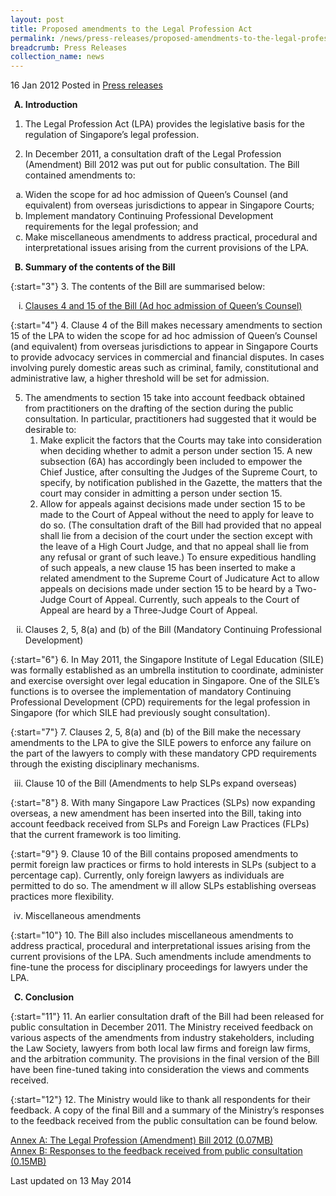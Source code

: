 ```yaml
---
layout: post
title: Proposed amendments to the Legal Profession Act
permalink: /news/press-releases/proposed-amendments-to-the-legal-profession-act
breadcrumb: Press Releases
collection_name: news
---
```



16 Jan 2012 Posted in [Press releases](/news/press-releases)

<ol style="list-style-type: upper-alpha; font-weight: bold;">
<li>Introduction</li>
</ol>


1. The Legal Profession Act (LPA) provides the legislative basis for the regulation of Singapore’s legal profession.
 
2. In December 2011, a consultation draft of the Legal Profession (Amendment) Bill 2012 was put out for public consultation. The Bill contained amendments to:

<ol style="list-style-type: lower-alpha;">

<li>Widen the scope for ad hoc admission of Queen’s Counsel (and equivalent) from overseas jurisdictions to appear in Singapore Courts;</li>
 
<li>Implement mandatory Continuing Professional Development requirements for the legal profession; and </li>
 
<li>Make miscellaneous amendments to address practical, procedural and interpretational issues arising from the current provisions of the LPA.</li>



</ol>

<ol start="2" style="list-style-type: upper-alpha; font-weight: bold;">
<li>Summary of the contents of the Bill</li>
</ol>


{:start="3"}
3. The contents of the Bill are summarised below:

<ol style="list-style-type: lower-roman">

<li><u>Clauses 4 and 15 of the Bill (Ad hoc admission of Queen’s Counsel)</u></li>




</ol>

{:start="4"}
4. Clause 4 of the Bill makes necessary amendments to section 15 of the LPA to widen the scope for ad hoc admission of Queen’s Counsel (and equivalent) from overseas jurisdictions to appear in Singapore Courts to provide advocacy services in commercial and financial disputes. In cases involving purely domestic areas such as criminal, family, constitutional and administrative law, a higher threshold will be set for admission.

<ol start="5">
<li>The amendments to section 15 take into account feedback obtained from practitioners on the drafting of the section during the public consultation. In particular, practitioners had suggested that it would be desirable to: 

<ol>
<li>Make explicit the factors that the Courts may take into consideration when deciding whether to admit a person under section 15. A new subsection (6A) has accordingly been included to empower the Chief Justice, after consulting the Judges of the Supreme Court, to specify, by notification published in the Gazette, the matters that the court may consider in admitting a person under section 15.</li>
<li>Allow for appeals against decisions made under section 15 to be made to the Court of Appeal without the need to apply for leave to do so. (The consultation draft of the Bill had provided that no appeal shall lie from a decision of the court under the section except with the leave of a High Court Judge, and that no appeal shall lie from any refusal or grant of such leave.) To ensure expeditious handling of such appeals, a new clause 15 has been inserted to make a related amendment to the Supreme Court of Judicature Act to allow appeals on decisions made under section 15 to be heard by a Two-Judge Court of Appeal. Currently, such appeals to the Court of Appeal are heard by a Three-Judge Court of Appeal. </li>
</ol>

</li>

</ol>

<ol start="2" style="list-style-type: lower-roman;">
<li>Clauses 2, 5, 8(a) and (b) of the Bill (Mandatory Continuing Professional Development)</li>
</ol>


{:start="6"}
6. In May 2011, the Singapore Institute of Legal Education (SILE) was formally established as an umbrella institution to coordinate, administer and exercise oversight over legal education in Singapore. One of the SILE’s functions is to oversee the implementation of mandatory Continuing Professional Development (CPD) requirements for the legal profession in Singapore (for which SILE had previously sought consultation).


{:start="7"}
7. Clauses 2, 5, 8(a) and (b) of the Bill make the necessary amendments to the LPA to give the SILE powers to enforce any failure on the part of the lawyers to comply with these mandatory CPD requirements through the existing disciplinary mechanisms.


<ol start="3" style="list-style-type: lower-roman;">
<li>Clause 10 of the Bill (Amendments to help SLPs expand overseas)</li>
</ol>

{:start="8"}
8. With many Singapore Law Practices (SLPs) now expanding overseas, a new amendment has been inserted into the Bill, taking into account feedback received from SLPs and Foreign Law Practices (FLPs) that the current framework is too limiting. 

{:start="9"}
9. Clause 10 of the Bill contains proposed amendments to permit foreign law practices or firms to hold interests in SLPs (subject to a percentage cap). Currently, only foreign lawyers as individuals are permitted to do so. The amendment w ill allow SLPs establishing overseas practices more flexibility.


<ol start="4" style="list-style-type: lower-roman;">
<li>Miscellaneous amendments</li>
</ol>

{:start="10"}
10. The Bill also includes miscellaneous amendments to address practical, procedural and interpretational issues arising from the current provisions of the LPA. Such amendments include amendments to fine-tune the process for disciplinary proceedings for lawyers under the LPA.


<ol start="3" style="list-style-type: upper-alpha; font-weight: bold;">
<li>Conclusion</li>
</ol>


{:start="11"}
11. An earlier consultation draft of the Bill had been released for public consultation in December 2011. The Ministry received feedback on various aspects of the amendments from industry stakeholders, including the Law Society, lawyers from both local law firms and foreign law firms, and the arbitration community. The provisions in the final version of the Bill have been fine-tuned taking into consideration the views and comments received.
 
{:start="12"}
12. The Ministry would like to thank all respondents for their feedback. A copy of the final Bill and a summary of the Ministry’s responses to the feedback received from the public consultation can be found below. 


[Annex A: The Legal Profession (Amendment) Bill 2012 (0.07MB)](/files/news/press-releases/2012/01/linkclick337c.pdf)  
[Annex B: Responses to the feedback received from public consultation (0.15MB)](/files/news/press-releases/2012/01/linkclick6061.pdf)


<p class="right-side-updated">Last updated on 13 May 2014</p>


